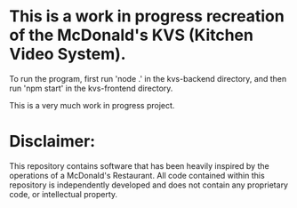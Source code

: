 # This is a work in progress recreation of the McDonald's KVS (Kitchen Video System).

To run the program, first run 'node .' in the kvs-backend directory, and then run 'npm start' in the kvs-frontend directory. 

This is a very much work in progress project.

# Disclaimer:
This repository contains software that has been heavily inspired by the operations of a McDonald's Restaurant. 
All code contained within this repository is independently developed and does not contain any proprietary code, or intellectual property.